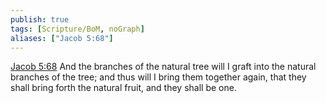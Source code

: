```yaml
---
publish: true
tags: [Scripture/BoM, noGraph]
aliases: ["Jacob 5:68"]
---
```

[Jacob 5:68](https://churchofjesuschrist.org/study/scriptures/bofm/jacob/5?lang=eng&id=p68#p68) And the branches of the natural tree will I graft into the natural branches of the tree; and thus will I bring them together again, that they shall bring forth the natural fruit, and they shall be one.
